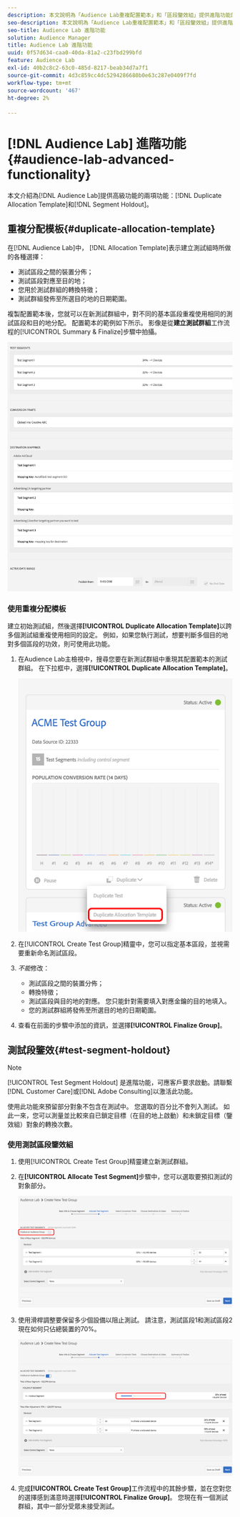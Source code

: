 ```yaml
---
description: 本文說明為「Audience Lab重複配置範本」和「區段鑒效組」提供進階功能的兩項功能。
seo-description: 本文說明為「Audience Lab重複配置範本」和「區段鑒效組」提供進階功能的兩項功能。
seo-title: Audience Lab 進階功能
solution: Audience Manager
title: Audience Lab 進階功能
uuid: 0f57d634-caa0-40da-81a2-c23fbd299bfd
feature: Audience Lab
exl-id: 40b2c8c2-63c0-485d-8217-beab34d7a7f1
source-git-commit: 4d3c859cc4dc5294286680b0e63c287e0409f7fd
workflow-type: tm+mt
source-wordcount: '467'
ht-degree: 2%

---
```


# [!DNL Audience Lab] 進階功能  {#audience-lab-advanced-functionality}

本文介紹為[!DNL Audience Lab]提供高級功能的兩項功能：[!DNL Duplicate Allocation Template]和[!DNL Segment Holdout]。

## 重複分配模板{#duplicate-allocation-template}

<!-- 
<p>The <b>Allocation Template</b> represents how you split a test group into test segments and the way the test segments are mapped to destinations. </p>
 -->

在[!DNL Audience Lab]中， [!DNL Allocation Template]表示建立測試組時所做的各種選擇：

* 測試區段之間的裝置分佈；
* 測試區段對應至目的地；
* 您用於測試群組的轉換特徵；
* 測試群組發佈至所選目的地的日期範圍。

複製配置範本後，您就可以在新測試群組中，對不同的基本區段重複使用相同的測試區段和目的地分配。 配置範本的範例如下所示。 影像是從&#x200B;**建立測試群組**&#x200B;工作流程的[!UICONTROL Summary & Finalize]步驟中拍攝。

![](assets/allocation_template_3.png)

<!--
With the option to duplicate allocation templates, you can increase your productivity when running multivariate tests as part of multivariate campaigns.
-->

### 使用重複分配模板

建立初始測試組，然後選擇&#x200B;**[!UICONTROL Duplicate Allocation Template]**&#x200B;以跨多個測試組重複使用相同的設定。 例如，如果您執行測試，想要判斷多個目的地對多個區段的功效，則可使用此功能。

1. 在Audience Lab主檢視中，搜尋您要在新測試群組中重現其配置範本的測試群組。 在下拉框中，選擇&#x200B;**[!UICONTROL Duplicate Allocation Template]**。

   ![](assets/duplicate-allocation-template.png)

2. 在[!UICONTROL Create Test Group]精靈中，您可以指定基本區段，並視需要重新命名測試區段。
3. *不能*&#x200B;修改：

   * 測試區段之間的裝置分佈；
   * 轉換特徵；
   * 測試區段與目的地的對應。 您只能針對需要填入對應金鑰的目的地填入。
   * 您的測試群組將發佈至所選目的地的日期範圍。

4. 查看在前面的步驟中添加的資訊，並選擇&#x200B;**[!UICONTROL Finalize Group]**。

## 測試段鑒效{#test-segment-holdout}

>[!NOTE]
>
>[!UICONTROL Test Segment Holdout] 是進階功能，可應客戶要求啟動。請聯繫[!DNL Customer Care]或[!DNL Adobe Consulting]以激活此功能。

使用此功能來預留部分對象不包含在測試中。 您選取的百分比不會列入測試。 如此一來，您可以測量並比較來自已鎖定目標（在目的地上啟動）和未鎖定目標（鑒效組）對象的轉換次數。

<!--
<p>Note that this option is different to the control segment because it subtracts the percentage ................. You can withhold an audience group and still use a control segment. </p>
-->

### 使用測試區段鑒效組

1. 使用[!UICONTROL Create Test Group]精靈建立新測試群組。
1. 在&#x200B;**[!UICONTROL Allocate Test Segment]**&#x200B;步驟中，您可以選取要預扣測試的對象部分。

   ![清單項目](assets/test-segment-holdout.png)

1. 使用滑桿調整要保留多少個設備以阻止測試。 請注意，測試區段1和測試區段2現在如何只佔總裝置的70%。

   ![](assets/test-segment-holdout-selected.png)

1. 完成&#x200B;**[!UICONTROL Create Test Group]**&#x200B;工作流程中的其餘步驟，並在您對您的選擇感到滿意時選擇&#x200B;**[!UICONTROL Finalize Group]**。 您現在有一個測試群組，其中一部分受眾未接受測試。
